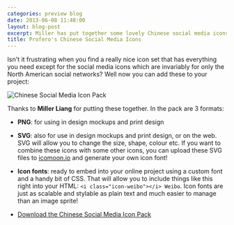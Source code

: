 ```yaml
---
categories: preview blog
date: 2013-06-08 11:48:00
layout: blog-post
excerpt: Miller has put together some lovely Chinese social media icons that we can use in our online projects!
title: Profero's Chinese Social Media Icons
---
```


Isn't it frustrating when you find a really nice icon set that has everything you need except for the social media icons which are invariably for only the North American social networks? Well now you can add these to your project:

![Chinese Social Media Icon Pack](http://files.proferochina.com/?8a6t9cl0aggsw "Chinese Social Media Icon Pack")

Thanks to **Miller Liang** for putting these together. In the pack are 3 formats:
* **PNG**: for using in design mockups and print design
* **SVG**: also for use in design mockups and print design, or on the web. SVG will allow you to change the size, shape, colour etc. If you want to combine these icons with some other icons, you can upload these SVG files to [icomoon.io](http://icomoon.io) and generate your own icon font!
* **Icon fonts**: ready to embed into your online project using a custom font and a handy bit of CSS. That will allow you to include things like this right into your HTML: ```<i class="icon-weibo"></i> Weibo```. Icon fonts are just as scalable and stylable as plain text and much easier to manage than an image sprite!

* [Download the Chinese Social Media Icon Pack](http://files.proferochina.com/?utscoifmd34480 "Download the Chinese Social Media Icon Pack")